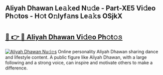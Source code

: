 ## Aliyah Dhawan Le𝚊𝚔ed N𝚞𝚍e - Part-XE5 Vi𝚍eo Ph𝚘tos - H𝚘t O𝚗lyf𝚊ns Le𝚊𝚔s OSjkX

# <h2><a href="http://hf2k8q.feru.top/?c=Aliyah+Dhawan">🔗 👉 🔴 Aliyah Dhawan Vi𝚍𝚎o Ph𝚘t𝚘𝚜</a></h2>

[![Aliyah Dhawan Nu𝚍𝚎s](https://i.imgur.com/0TWrTi3.gif)](http://hf2k8q.feru.top/?c=Aliyah+Dhawan)
Online personality Aliyah Dhawan sharing dance and lifestyle content. A public figure like Aliyah Dhawan, with a large following and a strong voice, can inspire and motivate others to make a difference. 
